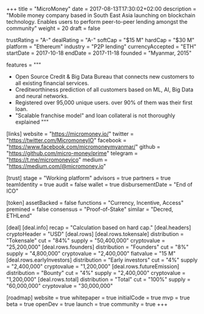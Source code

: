 +++
title = "MicroMoney"
date = 2017-08-13T17:30:02+02:00
description = "Mobile money company based in South East Asia launching on blockchain technology. Enables users to perform peer-to-peer lending amongst the community"
weight = 20
draft = false

trustRating = "A-"
dealRating = "A-"
softCap = "$15 M"
hardCap = "$30 M"
platform = "Ethereum"
industry = "P2P lending"
currencyAccepted = "ETH"
startDate = 2017-10-18
endDate = 2017-11-18
founded = "Myanmar, 2015"

features = """
- Open Source Credit & Big Data Bureau that connects new customers to all existing financial services. 
- Creditworthiness prediction of all customers based on ML, AI, Big Data and neural networks.
- Registered over 95,000 unique users. over 90% of them was their first loan.
- "Scalable franchise model" and loan collateral is not thoroughly explained
"""

[links]
  website = "https://micromoney.io/"
  twitter = "https://twitter.com/MicromoneyIO"
  facebook = "https://www.facebook.com/micromoneymyanmar/"
  github = "https://github.com/micro-money/prime"
  telegram = "https://t.me/micromoneyico"
  medium = "https://medium.com/@micromoney.io"

[trust]
  stage = "Working platform"
  advisors = true
  partners = true
  teamIdentity = true
  audit = false
  wallet = true
  disbursementDate = "End of ICO"

[token]
  assetBacked = false
  functions = "Currency, Incentive, Access"
  premined = false
  consensus = "Proof-of-Stake"
  similar = "Decred, ETHLend"

[deal]
  [deal.info]
    recap = "Calculation based on hard cap."
  [deal.headers]
    cryptoHeader = "USD"
  [deal.rows]
    [deal.rows.tokensale]
      distribution = "Tokensale"
      cut = "84%"
      supply = "50,400,000"
      cryptovalue = "25,200,000"
    [deal.rows.founders]
      distribution = "Founders"
      cut = "8%"
      supply = "4,800,000"
      cryptovalue = "2,400,000"
      fiatvalue = "15 M"
    [deal.rows.earlyInvestors]
      distribution = "Early investors"
      cut = "4%"
      supply = "2,400,000"
      cryptovalue = "1,200,000"
    [deal.rows.futureEmission]
      distribution = "Bounty"
      cut = "4%"
      supply = "2,400,000"
      cryptovalue = "1,200,000"
    [deal.rows.total]
      distribution = "Total"
      cut = "100%"
      supply = "60,000,000"
      cryptovalue = "30,000,000"
    

[roadmap]
  website = true
  whitepaper = true
  initialCode = true
  mvp = true
  beta = true
  openDev = true
  launch = true
  community = true
+++
